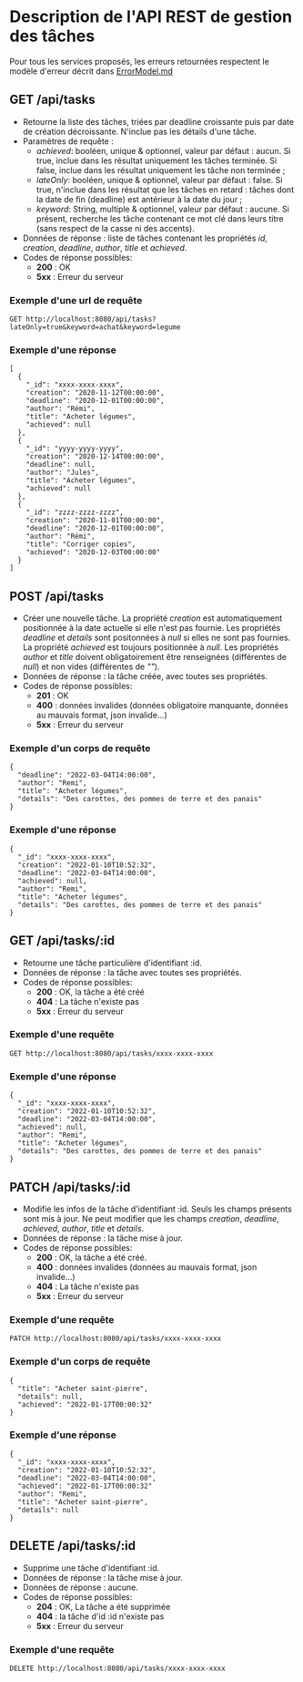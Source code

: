 # Description de l'API REST de gestion des tâches

Pour tous les services proposés, les erreurs retournées respectent le modèle d'erreur décrit dans [ErrorModel.md](ErrorModel.md) 

## GET /api/tasks

- Retourne la liste des tâches, triées par deadline croissante puis par date de création décroissante. N'inclue pas les détails d'une tâche.
- Paramètres de requête :
  - *achieved*: booléen, unique & optionnel, valeur par défaut : aucun. Si true, inclue dans les résultat uniquement les tâches terminée. Si false, inclue dans les résultat uniquement les tâche non terminée ;
  - *lateOnly*: booléen, unique & optionnel, valeur par défaut : false. Si true, n'inclue dans les résultat que les tâches en retard : tâches dont la date de fin (deadline) est antérieur à la date du jour ;
  - *keyword*: String, multiple & optionnel, valeur par défaut : aucune. Si présent, recherche les tâche contenant ce mot clé dans leurs titre (sans respect de la casse ni des accents).
- Données de réponse : liste de tâches contenant les propriétés *id*, *creation*, *deadline*, *author*, *title* et *achieved*.
- Codes de réponse possibles:
  - **200** : OK
  - **5xx** : Erreur du serveur

### Exemple d'une url de requête

```
GET http://localhost:8080/api/tasks?lateOnly=true&keyword=achat&keyword=legume
```

### Exemple d'une réponse

```
[
  {
    "_id": "xxxx-xxxx-xxxx",
    "creation": "2020-11-12T00:00:00",
    "deadline": "2020-12-01T00:00:00",
    "author": "Rémi",
    "title": "Acheter légumes",
    "achieved": null
  },
  {
    "_id": "yyyy-yyyy-yyyy",
    "creation": "2020-12-14T00:00:00",
    "deadline": null,
    "author": "Jules",
    "title": "Acheter légumes",
    "achieved": null
  },
  {
    "_id": "zzzz-zzzz-zzzz",
    "creation": "2020-11-01T00:00:00",
    "deadline": "2020-12-01T00:00:00",
    "author": "Rémi",
    "title": "Corriger copies",
    "achieved": "2020-12-03T00:00:00"
  }
]
```

## POST /api/tasks

- Créer une nouvelle tâche. La propriété *creation* est automatiquement positionnée à la date actuelle si elle n'est pas fournie. Les propriétés *deadline* et *details* sont positonnées à *null* si elles ne sont pas fournies. La propriété *achieved* est toujours positionnée à *null*. Les propriétés *author* et *title* doivent obligatoirement être renseignées (différentes de *null*) et non vides (différentes de *""*).
- Données de réponse : la tâche créée, avec toutes ses propriétés.
- Codes de réponse possibles:
  - **201** : OK
  - **400** : données invalides (données obligatoire manquante, données au mauvais format, json invalide...)
  - **5xx** : Erreur du serveur

### Exemple d'un corps de requête
```
{
  "deadline": "2022-03-04T14:00:00",
  "author": "Remi",
  "title": "Acheter légumes",
  "details": "Des carottes, des pommes de terre et des panais"
}
```

### Exemple d'une réponse

```
{
  "_id": "xxxx-xxxx-xxxx",
  "creation": "2022-01-10T10:52:32",
  "deadline": "2022-03-04T14:00:00",
  "achieved": null,
  "author": "Remi",
  "title": "Acheter légumes",
  "details": "Des carottes, des pommes de terre et des panais"
}
```

## GET /api/tasks/:id

- Retourne une tâche particulière d'identifiant :id.
- Données de réponse : la tâche avec toutes ses propriétés.
- Codes de réponse possibles:
  - **200** : OK, la tâche a été créé
  - **404** : La tâche n'existe pas
  - **5xx** : Erreur du serveur

### Exemple d'une requête

```
GET http://localhost:8080/api/tasks/xxxx-xxxx-xxxx
```

### Exemple d'une réponse

```
{
  "_id": "xxxx-xxxx-xxxx",
  "creation": "2022-01-10T10:52:32",
  "deadline": "2022-03-04T14:00:00",
  "achieved": null,
  "author": "Remi",
  "title": "Acheter légumes",
  "details": "Des carottes, des pommes de terre et des panais"
}
```

## PATCH /api/tasks/:id

- Modifie les infos de la tâche d'identifiant :id. Seuls les champs présents sont mis à jour. Ne peut modifier que les champs *creation*, *deadline*, *achieved*, *author*, *title* et *details*.
- Données de réponse : la tâche mise à jour.
- Codes de réponse possibles:
  - **200** : OK, la tâche a été créé.
  - **400** : données invalides (données au mauvais format, json invalide...)
  - **404** : La tâche n'existe pas
  - **5xx** : Erreur du serveur

### Exemple d'une requête

```
PATCH http://localhost:8080/api/tasks/xxxx-xxxx-xxxx
```

### Exemple d'un corps de requête
```
{
  "title": "Acheter saint-pierre",
  "details": null,
  "achieved": "2022-01-17T00:00:32"
}
```

### Exemple d'une réponse

```
{
  "_id": "xxxx-xxxx-xxxx",
  "creation": "2022-01-10T10:52:32",
  "deadline": "2022-03-04T14:00:00",
  "achieved": "2022-01-17T00:00:32"
  "author": "Remi",
  "title": "Acheter saint-pierre",
  "details": null
}
```

## DELETE /api/tasks/:id

- Supprime une tâche d'identifiant :id.
- Données de réponse : la tâche mise à jour.
- Données de réponse : aucune.
- Codes de réponse possibles:
  - **204** : OK, La tâche a été supprimée
  - **404** : la tâche d'id :id n'existe pas
  - **5xx** : Erreur du serveur

### Exemple d'une requête

```
DELETE http://localhost:8080/api/tasks/xxxx-xxxx-xxxx
```

